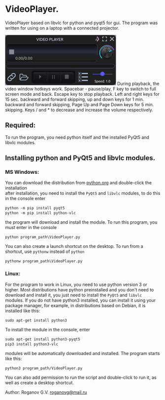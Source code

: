 # VideoPlayer. 
VideoPlayer based on libvlc for python and pyqt5 for gui. 
The program was written for using on a laptop with a connected projector.

![screenshot](https://github.com/GennadiyVick/VideoPlayer/blob/master/image.jpg)
During playback, the video window hotkeys work.
Spacebar - pause/play, F key to switch to full screen mode and back.
Escape key to stop playback.
Left and right keys for 15 sec. backward and forward skipping, up and down keys for 1 min. backward and forward skipping, Page Up and Page Down keys for 5 min. skipping.
Keys / and * to decrease and increase the volume respectively.

## Required:
To run the program, you need python itself and the installed PyQt5 and libvlc modules.

## Installing python and PyQt5 and libvlc modules.  

### MS Windows:
You can download the distribution from [python.org](https://www.python.org/downloads/) and double-click the installation  
after installation, you need to install the `PyQt5` and `libvlc` modules, to do this in the console enter 
```console
python -m pip install pyqt5
python -m pip install python-vlc
```
the program will download and install the module.
To run this program, you must enter in the console
```console
python program_path\VideoPlayer.py
```
You can also create a launch shortcut on the desktop.
To run from a shortcut, use `pythonw` instead of `python`
```console
pythonw program_path\VideoPlayer.py
```

### Linux:
For the program to work in Linux, you need to use python version 3 or higher.
Most distributions have python preinstalled and you don't need to download and install it, 
you just need to install the `PyQt5` and `libvlc` modules.
If you do not have python3 installed, you can install it using your package manager, 
for example, in distributions based on Debian, it is installed like this:
```console
sudo apt-get install python3
```
To install the module in the console, enter
```console
sudo apt-get install python3-pyqt5
pip3 install python3-vlc
```
modules will be automatically downloaded and installed.
The program starts like this:
```console
python3 program_path/VideoPlayer.py
```
You can also add permission to run the script and double-click to run it, as well as create a desktop shortcut.

Author: Roganov G.V. roganovg@mail.ru


